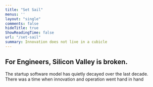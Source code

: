 ```yaml
---
title: "Set Sail"
menus: ''
layout: "single"
comments: false
hideTitle: true
ShowReadingTime: false
url: "/set-sail"
summary: Innovation does not live in a cubicle
---
```


## For Engineers, Silicon Valley is broken.
The startup software model has quietly decayed over the last decade. There was a time when innovation and operation went hand in hand
<!--stackedit_data:
eyJoaXN0b3J5IjpbMTIwOTA1MDIxMSwtMTcxNDIzMzg4OCwzMz
A4Mzk2MzMsLTE5MDI3MjExOTAsLTE0NzI3Nzk5MDRdfQ==
-->